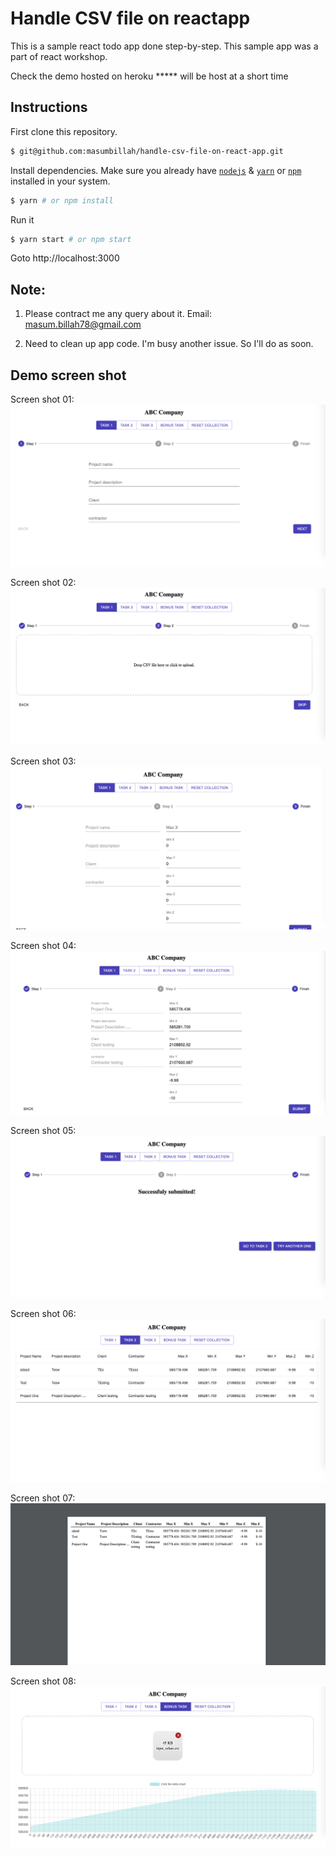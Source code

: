 # Handle CSV file on reactapp

This is a sample react todo app done step-by-step.
This sample app was a part of react workshop.

Check the demo hosted on heroku ***** will be host at a short time

## Instructions

First clone this repository.
```bash
$ git@github.com:masumbillah/handle-csv-file-on-react-app.git
```

Install dependencies. Make sure you already have [`nodejs`](https://nodejs.org/en/) & [`yarn`](https://classic.yarnpkg.com/en/docs/) or [`npm`](https://www.npmjs.com/) installed in your system.
```bash
$ yarn # or npm install
```

Run it
```bash
$ yarn start # or npm start
```
Goto http://localhost:3000

## Note:
01. Please contract me any query about it. 
Email: masum.billah78@gmail.com

02. Need to clean up app code. I'm busy another issue. So I'll do as soon.

## Demo screen shot
Screen shot 01:
![alt text](https://github.com/masumbillah/handle-csv-file-on-react-app/blob/main/demo_screenshot/01.png?raw=true)

Screen shot 02:
![alt text](https://github.com/masumbillah/handle-csv-file-on-react-app/blob/main/demo_screenshot/02.png?raw=true)

Screen shot 03:
![alt text](https://github.com/masumbillah/handle-csv-file-on-react-app/blob/main/demo_screenshot/03.png?raw=true)

Screen shot 04:
![alt text](https://github.com/masumbillah/handle-csv-file-on-react-app/blob/main/demo_screenshot/04.png?raw=true)

Screen shot 05:
![alt text](https://github.com/masumbillah/handle-csv-file-on-react-app/blob/main/demo_screenshot/05.png?raw=true)

Screen shot 06:
![alt text](https://github.com/masumbillah/handle-csv-file-on-react-app/blob/main/demo_screenshot/06.png?raw=true)

Screen shot 07:
![alt text](https://github.com/masumbillah/handle-csv-file-on-react-app/blob/main/demo_screenshot/07.png?raw=true)

Screen shot 08:
![alt text](https://github.com/masumbillah/handle-csv-file-on-react-app/blob/main/demo_screenshot/08.png?raw=true)
